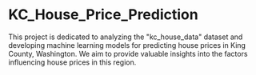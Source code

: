 # KC_House_Price_Prediction
This project is dedicated to analyzing the "kc_house_data" dataset and developing machine learning models for predicting house prices in King County, Washington. We aim to provide valuable insights into the factors influencing house prices in this region.
